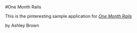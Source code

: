 #One Month Rails

This is the pinteresting sample application for [*One Month Rails*](http://onemonthrails.com)

by Ashley Brown